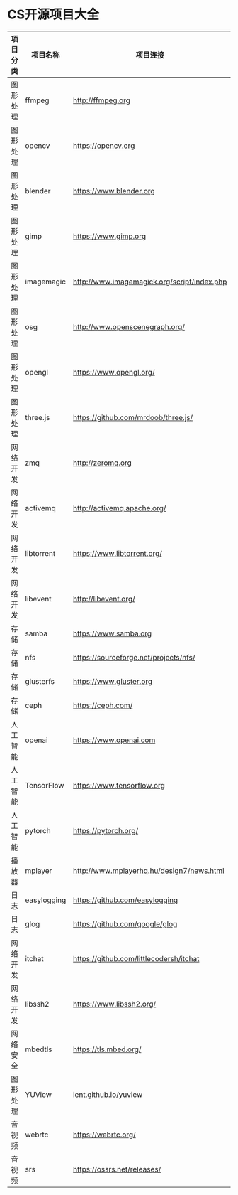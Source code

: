 CS开源项目大全
==================

|项目分类|项目名称  |项目连接                                   |项目说明           |
|--------|--------  |--------                                   |--------           |
|图形处理|ffmpeg    |http://ffmpeg.org                          |视频编解码         |
|图形处理|opencv    |https://opencv.org                         |视觉处理           |
|图形处理|blender   |https://www.blender.org                    |3D建模             |
|图形处理|gimp      |https://www.gimp.org                       |图片处理           |
|图形处理|imagemagic|http://www.imagemagick.org/script/index.php|图片处理           |
|图形处理|osg       |http://www.openscenegraph.org/             |3D开发             |
|图形处理|opengl    |https://www.opengl.org/                    |3D开发             |
|图形处理|three.js  |https://github.com/mrdoob/three.js/        |3D开发             |
|网络开发|zmq       |http://zeromq.org                          |网络编程库         |
|网络开发|activemq  |http://activemq.apache.org/                |网络编程库         |
|网络开发|libtorrent|https://www.libtorrent.org/                |p2p编程库          |
|网络开发|libevent  |http://libevent.org/                       |网络编程库         |
|存储    |samba     |https://www.samba.org                      |window网络文件     |
|存储    |nfs       |https://sourceforge.net/projects/nfs/      |linux文件系统      |
|存储    |glusterfs |https://www.gluster.org                    |分布式文件系统     |
|存储    |ceph      |https://ceph.com/                          |分布式文件系统     |
|人工智能|openai    |https://www.openai.com                     |                   |
|人工智能|TensorFlow|https://www.tensorflow.org                 |                   |
|人工智能|pytorch   |https://pytorch.org/                       |类似tensorflow     |
|播放器  |mplayer   |http://www.mplayerhq.hu/design7/news.html  |视频播放器         |
|日志    |easylogging| https://github.com/easylogging           | 日志记录          |
|日志    |glog      |  https://github.com/google/glog           | 日志记录          |
|网络开发|itchat    |https://github.com/littlecodersh/itchat    | 聊天              |
|网络开发|libssh2   | https://www.libssh2.org/                  | ssh客户端开发     |
|网络安全|mbedtls   |https://tls.mbed.org/                      | 轻量级的openssl   |
|图形处理|YUView    | ient.github.io/yuview                     | 用于yuv格式图片   |
|音视频  |webrtc    | https://webrtc.org/                       | 音视频通讯        |
|音视频  |srs       |https://ossrs.net/releases/                | 音视频通讯        |
